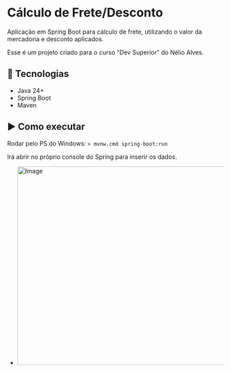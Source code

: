 # Cálculo de Frete/Desconto

Aplicação em Spring Boot para cálculo de frete, utilizando o valor da mercadoria e desconto aplicados.  

Esse é um projeto criado para o curso "Dev Superior" do Nélio Alves.

## 🚀 Tecnologias
- Java 24+
- Spring Boot
- Maven

## ▶️ Como executar
Rodar pelo PS do Windows:
```> mvnw.cmd spring-boot:run```   

Irá abrir no próprio console do Spring para inserir os dados.

- <img width="812" height="462" alt="Image" src="https://github.com/user-attachments/assets/38e2d42a-09de-4386-897f-8ad7f3a63004" />
